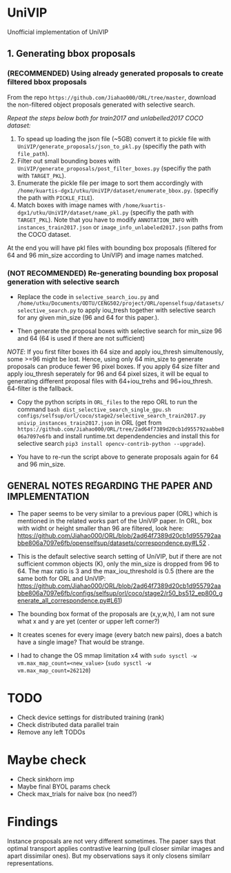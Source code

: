 # UniVIP
Unofficial implementation of UniVIP

## 1. Generating bbox proposals

### (RECOMMENDED) Using already generated proposals to create filtered bbox proposals 

From the repo `https://github.com/Jiahao000/ORL/tree/master`, download the non-filtered object proposals generated with selective search.

*Repeat the steps below both for train2017 and unlabelled2017 COCO dataset:*
1. To spead up loading the json file (~5GB) convert it to pickle file with `UniVIP/generate_proposals/json_to_pkl.py` (specifiy the path with `file_path`).
2. Filter out small bounding boxes with `UniVIP/generate_proposals/post_filter_boxes.py` (specifiy the path with `TARGET_PKL`).
3. Enumerate the pickle file per image to sort them accordingly with `/home/kuartis-dgx1/utku/UniVIP/dataset/enumerate_bbox.py`. (specifiy the path with `PICKLE_FILE`).
4. Match boxes with image names with `/home/kuartis-dgx1/utku/UniVIP/dataset/name_pkl.py` (specifiy the path with `TARGET_PKL`). Note that you have to modify `ANNOTATION_INFO` with `instances_train2017.json` or `image_info_unlabeled2017.json` paths from the COCO dataset.

At the end you will have pkl files with bounding box proposals (filtered for 64 and 96 min_size according to UniVIP) and image names matched.

### (NOT RECOMMENDED) Re-generating bounding box proposal generation with selective search

* Replace the code in `selective_search_iou.py` and `/home/utku/Documents/ODTU/CENG502/project/ORL/openselfsup/datasets/selective_search.py` to apply iou_tresh together with selective search for any given min_size (96 and 64 for this paper.).

* Then generate the proposal boxes with selective search for min_size 96 and 64 (64 is used if there are not sufficient)

*NOTE*: If you first filter boxes ith 64 size and apply iou_thresh simultenously, some >=96 might be lost. Hence, using only 64 min_size to generate proposals can produce fewer 96 pixel boxes. If you apply 64 size filter and apply iou_thresh seperately for 96 and 64 pixel sizes, it will be equal to generating different proposal files with 64+iou_trehs and 96+iou_thresh. 64-filter is the fallback.

* Copy the python scripts in `ORL_files` to the repo ORL to run the command `bash dist_selective_search_single_gpu.sh configs/selfsup/orl/coco/stage2/selective_search_train2017.py univip_instances_train2017.json` in ORL (get from `https://github.com/Jiahao000/ORL/tree/2ad64f7389d20cb1d955792aabbe806a7097e6fb` and install runtime.txt dependendencies and install this for selective search `pip3 install opencv-contrib-python --upgrade`).

* You have to re-run the script above to generate proposals again for 64 and 96 min_size.


## GENERAL NOTES REGARDING THE PAPER AND IMPLEMENTATION

- The paper seems to be very similar to a previous paper (ORL) which is mentioned in the related works part of the UniVIP paper. In ORL, box with widht or height smaller than 96 are filtered, look here: https://github.com/Jiahao000/ORL/blob/2ad64f7389d20cb1d955792aabbe806a7097e6fb/openselfsup/datasets/correspondence.py#L52 . 
- This is the default selective search setting of UniVIP, but if there are not sufficient common objects (K), only the min_size is dropped from 96 to 64. The max ratio is 3 and the max_iou_threshold is 0.5 (there are the same both for ORL and UniVIP: https://github.com/Jiahao000/ORL/blob/2ad64f7389d20cb1d955792aabbe806a7097e6fb/configs/selfsup/orl/coco/stage2/r50_bs512_ep800_generate_all_correspondence.py#L61)
- The bounding box format of the proposals are (x,y,w,h), I am not sure what x and y are yet (center or upper left corner?)


- It creates scenes for every image (every batch new pairs), does a batch have a single image? That would be strange.

- I had to change the OS mmap limitation x4 with `sudo sysctl -w vm.max_map_count=<new_value>` (`sudo sysctl -w vm.max_map_count=262120`)

# TODO
- Check device settings for distributed training (rank)
- Check distributed data parallel train
- Remove any left TODOs

# Maybe check
- Check sinkhorn imp
- Maybe final BYOL params check
- Check max_trials for naive box (no need?)

# Findings

Instance proposals are not very different sometimes. The paper says that optimal transport applies contrastive learning (pull closer similar images and apart dissimilar ones). But my observations says it only closens similarr representations.